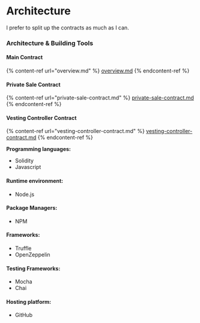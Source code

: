 # Architecture

I prefer to split up the contracts as much as I can.

### Architecture & Building Tools

#### Main Contract

{% content-ref url="overview.md" %}
[overview.md](overview.md)
{% endcontent-ref %}

#### Private Sale Contract

{% content-ref url="private-sale-contract.md" %}
[private-sale-contract.md](private-sale-contract.md)
{% endcontent-ref %}

#### Vesting Controller Contract

{% content-ref url="vesting-controller-contract.md" %}
[vesting-controller-contract.md](vesting-controller-contract.md)
{% endcontent-ref %}



**Programming languages:**

* Solidity
* Javascript

#### Runtime environment:

* Node.js

#### Package Managers:

* NPM

#### Frameworks:

* Truffle
* OpenZeppelin

#### Testing Frameworks:

* Mocha
* Chai

#### Hosting platform:

* GitHub
